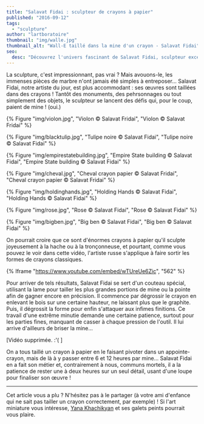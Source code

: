 ```yaml
---
title: "Salavat Fidai : sculpteur de crayons à papier"
published: "2016-09-12"
tags: 
  - "sculpture"
author: "lartboratoire"
thumbnail: "img/walle.jpg"
thumbnail_alt: "Wall-E taillé dans la mine d'un crayon - Salavat Fidai"
seo:
  desc: "Découvrez l'univers fascinant de Salavat Fidai, sculpteur exceptionnel qui transforme des crayons en œuvres d'art, créations minutieuses alliant imagination et précision."
---
```


La sculpture, c'est impressionnant, pas vrai ? Mais avouons-le, les immenses pièces de marbre n'ont jamais été simples à entreposer... Salavat Fidai, notre artiste du jour, est plus accommodant : ses œuvres sont taillées dans des crayons ! <!--more--> Tantôt des monuments, des pehrsonnages ou tout simplement des objets, le sculpteur se lancent des défis qui, pour le coup, paient de mine ! (oui.)

{% Figure "img/violon.jpg", "Violon © Salavat Fridai", "Violon © Salavat Fridai" %}

{% Figure "img/blacktulip.jpg", "Tulipe noire © Salavat Fidai", "Tulipe noire © Salavat Fidai" %}

{% Figure "img/empirestatebuilding.jpg", "Empire State building © Salavat Fidai", "Empire State building © Salavat Fidai" %}

{% Figure "img/cheval.jpg", "Cheval crayon papier © Salavat Fridai", "Cheval crayon papier © Salavat Fridai" %}

{% Figure "img/holdinghands.jpg", "Holding Hands © Salavat Fidai", "Holding Hands © Salavat Fidai" %}

{% Figure "img/rose.jpg", "Rose © Salavat Fidai", "Rose © Salavat Fidai" %}

{% Figure "img/bigben.jpg", "Big ben © Salavat Fidai", "Big ben © Salavat Fidai" %}

On pourrait croire que ce sont d'énormes crayons à papier qu'il sculpte joyeusement à la hache ou à la tronçonneuse, et pourtant, comme vous pouvez le voir dans cette vidéo, l'artiste russe s'applique à faire sortir les formes de crayons classiques.

{% Iframe "https://www.youtube.com/embed/wTUreUe6Zic", "562" %}

Pour arriver de tels résultats, Salavat Fidai se sert d'un couteau spécial, utilisant la lame pour tailler les plus grandes portions de mine ou la pointe afin de gagner encore en précision. Il commence par dégrossir le crayon en enlevant le bois sur une certaine hauteur, ne laissant plus que le graphite. Puis, il dégrossit la forme pour enfin s'attaquer aux infimes finitions. Ce travail d'une extrême minutie demande une certaine patience, surtout pour les parties fines, manquant de casser à chaque pression de l'outil. Il lui arrive d'ailleurs de briser la mine...

\[Vidéo supprimée. :'( \]

On a tous taillé un crayon à papier en le faisant pivoter dans un appointe-crayon, mais de là à y passer entre 6 et 12 heures par mine... Salavat Fidai en a fait son métier et, contrairement à nous, communs mortels, il a la patience de rester une à deux heures sur un seul détail, usant d'une loupe pour finaliser son œuvre !

* * *

Cet article vous a plu ? N'hésitez pas à le partager (à votre ami d'enfance qui ne sait pas tailler un crayon correctement, par exemple) ! Si l'art miniature vous intéresse, [Yana Khachikyan](/yana-khachikyan/) et ses galets peints pourrait vous plaire.
